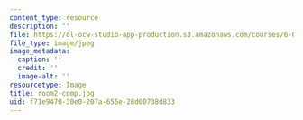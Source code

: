 ```yaml
---
content_type: resource
description: ''
file: https://ol-ocw-studio-app-production.s3.amazonaws.com/courses/6-033-computer-system-engineering-spring-2018/f71e947030e0207a655e28d00738d833_room2-comp.jpg
file_type: image/jpeg
image_metadata:
  caption: ''
  credit: ''
  image-alt: ''
resourcetype: Image
title: room2-comp.jpg
uid: f71e9470-30e0-207a-655e-28d00738d833
---
```


